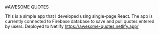 #AWESOME QUOTES

This is a simple app that I developed using single-page React.
The app is currently connected to Firebase database to save and pull quotes entered by users.
Deployed to Netlify https://awesome-quotes.netlify.app/
